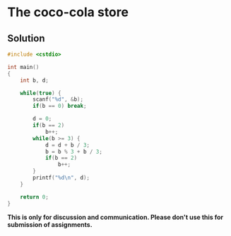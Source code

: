 # The coco-cola store

## Solution

```c++
#include <cstdio>

int main()
{
    int b, d;

    while(true) {
        scanf("%d", &b);
        if(b == 0) break;

        d = 0;
        if(b == 2)
            b++;
        while(b >= 3) {
            d = d + b / 3;
            b = b % 3 + b / 3;
            if(b == 2)
                b++;
        }
        printf("%d\n", d);
    }

    return 0;
}

```


**This is only for discussion and communication. Please don't use this for submission of assignments.**